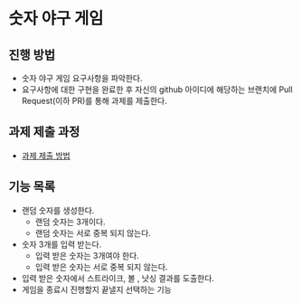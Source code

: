 # 숫자 야구 게임
## 진행 방법
* 숫자 야구 게임 요구사항을 파악한다.
* 요구사항에 대한 구현을 완료한 후 자신의 github 아이디에 해당하는 브랜치에 Pull Request(이하 PR)를 통해 과제를 제출한다.

## 과제 제출 과정
* [과제 제출 방법](https://github.com/next-step/nextstep-docs/tree/master/precourse)

## 기능 목록
* 랜덤 숫자를 생성한다.
  * 랜덤 숫자는 3개이다.
  * 랜덤 숫자는 서로 중복 되지 않는다.
* 숫자 3개를 입력 받는다.
  * 입력 받은 숫자는 3개여야 한다.
  * 입력 받은 숫자는 서로 중복 되지 않는다.
* 입력 받은 숫자에서 스트라이크, 볼 , 낫싱 결과를 도출한다.
* 게임을 종료시 진행할지 끝낼지 선택하는 기능